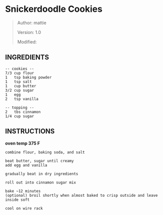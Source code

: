 # Snickerdoodle Cookies
> Author: mattie
>
> Version: 1.0
>
> Modified:


## INGREDIENTS
```
-- cookies --
7/3 cup flour
1   tsp baking powder
1   tsp salt
1   cup butter
3/2 cup sugar
1   egg
2   tsp vanilla

-- topping --
2   tbs cinnamon
1/4 cup sugar
```


## INSTRUCTIONS

**oven temp 375 F**

```
combine flour, baking soda, and salt

beat butter, sugar until creamy
add egg and vanilla

gradually beat in dry ingredients

roll out into cinnamon sugar mix

bake ~12 minutes
(optional) broil shortly when almost baked to crisp outside and leave inside soft

cool on wire rack
```
